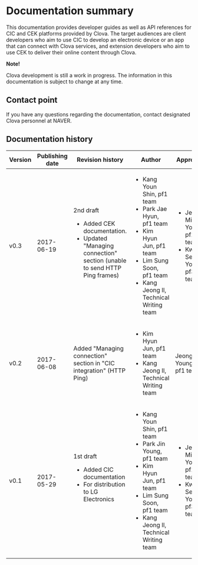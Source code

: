 # Documentation summary
This documentation provides developer guides as well as API references for CIC and CEK platforms provided by Clova. The target audiences are client developers who aim to use CIC to develop an electronic device or an app that can connect with Clova services, and extension developers who aim to use CEK to deliver their online content through Clova.

<div class="note">
  <p><strong>Note!</strong></p>
  <p>Clova development is still a work in progress. The information in this documentation is subject to change at any time.</p>
</div>

## Contact point
If you have any questions regarding the documentation, contact designated Clova personnel at NAVER.

## Documentation history
| Version | Publishing date  | Revision history  | Author  | Approver  |
|-----|----------------|---------------------------|----------|----------|
| v0.3 | 2017-06-19 | 2nd draft<ul><li>Added CEK documentation.</li><li>Updated "Managing connection" section (unable to send HTTP Ping frames)</li></ul> | <ul><li>Kang Youn Shin, pf1 team</li><li>Park Jae Hyun, pf1 team</li><li>Kim Hyun Jun, pf1 team</li><li>Lim Sung Soon, pf1 team</li><li>Kang Jeong Il, Technical Writing team</li></ul> | <ul><li>Jeong Min Young, pf1 team</li><li>Kwon Se Young, pf3 team</li></ul> |
| v0.2 | 2017-06-08 | Added "Managing connection" section in "CIC integration" (HTTP Ping) | <ul><li>Kim Hyun Jun, pf1 team</li><li>Kang Jeong Il, Technical Writing team</li></ul> | Jeong Min Young, pf1 team |
| v0.1 | 2017-05-29 | 1st draft<ul><li>Added CIC documentation</li><li>For distribution to LG Electronics</li></ul> | <ul><li>Kang Youn Shin, pf1 team</li><li>Park Jin Young, pf1 team</li><li>Kim Hyun Jun, pf1 team</li><li>Lim Sung Soon, pf1 team</li><li>Kang Jeong Il, Technical Writing team</li></ul> | <ul><li>Jeong Min Young, pf1 team</li><li>Kwon Se Young, pf3 team</li></ul> |